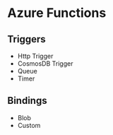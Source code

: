 # Azure Functions

##  Triggers
- Http Trigger
- CosmosDB Trigger
- Queue
- Timer

## Bindings
- Blob
- Custom
